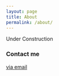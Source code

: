 ```yaml
---
layout: page
title: About
permalink: /about/
---
```


Under Construction

### Contact me

[via email](mailto:vitaliy.bondarenko@gmail.com)
